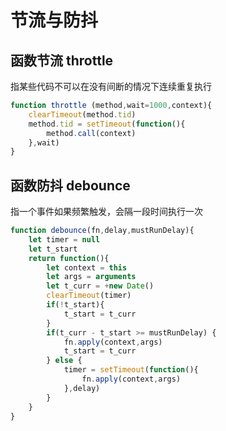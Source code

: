 # 节流与防抖

## 函数节流 throttle

指某些代码不可以在没有间断的情况下连续重复执行

```javascript
function throttle (method,wait=1000,context){
    clearTimeout(method.tid)
    method.tid = setTimeout(function(){
        method.call(context)
    },wait)
}
```


##  函数防抖 debounce

指一个事件如果频繁触发，会隔一段时间执行一次

```javascript
function debounce(fn,delay,mustRunDelay){
    let timer = null
    let t_start
    return function(){
        let context = this
        let args = arguments
        let t_curr = +new Date()
        clearTimeout(timer)
        if(!t_start){
            t_start = t_curr
        }
        if(t_curr - t_start >= mustRunDelay) {
            fn.apply(context,args)
            t_start = t_curr
        } else {
            timer = setTimeout(function(){
                fn.apply(context,args)
            },delay)
        }
    }
}
```